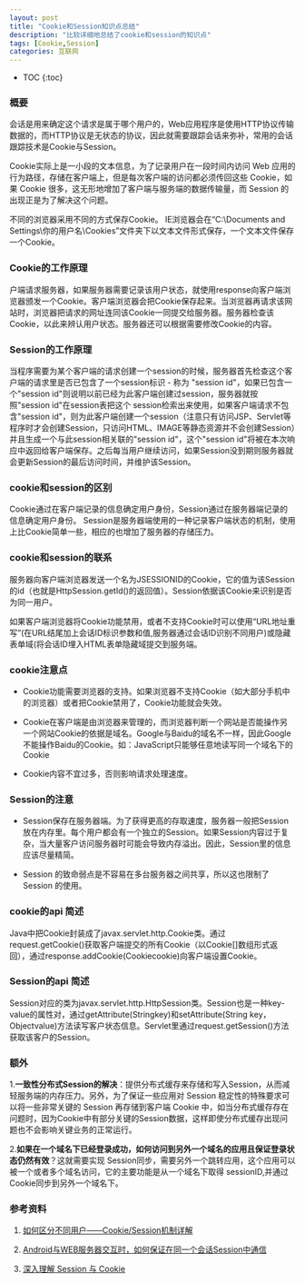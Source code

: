 ```yaml
---
layout: post
title: "Cookie和Session知识点总结"
description: "比较详细地总结了cookie和session的知识点"
tags: [Cookie,Session]
categories: 互联网
---
```


* TOC
{:toc}

### 概要

会话是用来确定这个请求是属于哪个用户的，Web应用程序是使用HTTP协议传输数据的，而HTTP协议是无状态的协议，因此就需要跟踪会话来弥补，常用的会话跟踪技术是Cookie与Session。

Cookie实际上是一小段的文本信息，为了记录用户在一段时间内访问 Web 应用的行为路径，存储在客户端上，但是每次客户端的访问都必须传回这些 Cookie，如果 Cookie 很多，这无形地增加了客户端与服务端的数据传输量，而 Session 的出现正是为了解决这个问题。

不同的浏览器采用不同的方式保存Cookie。
IE浏览器会在“C:\Documents and Settings\你的用户名\Cookies”文件夹下以文本文件形式保存，一个文本文件保存一个Cookie。

### Cookie的工作原理

户端请求服务器，如果服务器需要记录该用户状态，就使用response向客户端浏览器颁发一个Cookie。客户端浏览器会把Cookie保存起来。当浏览器再请求该网站时，浏览器把请求的网址连同该Cookie一同提交给服务器。服务器检查该Cookie，以此来辨认用户状态。服务器还可以根据需要修改Cookie的内容。

### Session的工作原理

当程序需要为某个客户端的请求创建一个session的时候，服务器首先检查这个客户端的请求里是否已包含了一个session标识 - 称为 "session id"，如果已包含一个"session id"则说明以前已经为此客户端创建过session，服务器就按照"session id"在session表把这个 session检索出来使用，如果客户端请求不包含"session id"，则为此客户端创建一个session（注意只有访问JSP、Servlet等程序时才会创建Session，只访问HTML、IMAGE等静态资源并不会创建Session）并且生成一个与此session相关联的"session id"，这个"session id"将被在本次响应中返回给客户端保存。之后每当用户继续访问，如果Session没到期则服务器就会更新Session的最后访问时间，并维护该Session。

### cookie和session的区别

Cookie通过在客户端记录的信息确定用户身份，Session通过在服务器端记录的信息确定用户身份。
Session是服务器端使用的一种记录客户端状态的机制，使用上比Cookie简单一些，相应的也增加了服务器的存储压力。

### cookie和session的联系

服务器向客户端浏览器发送一个名为JSESSIONID的Cookie，它的值为该Session的id（也就是HttpSession.getId()的返回值）。Session依据该Cookie来识别是否为同一用户。

如果客户端浏览器将Cookie功能禁用，或者不支持Cookie时可以使用“URL地址重写”(在URL结尾加上会话ID标识参数和值,服务器通过会话ID识别不同用户)或隐藏表单域(将会话ID埋入HTML表单隐藏域提交到服务端。

### cookie注意点

- Cookie功能需要浏览器的支持。如果浏览器不支持Cookie（如大部分手机中的浏览器）或者把Cookie禁用了，Cookie功能就会失效。

- Cookie在客户端是由浏览器来管理的，而浏览器判断一个网站是否能操作另一个网站Cookie的依据是域名。Google与Baidu的域名不一样，因此Google不能操作Baidu的Cookie。如：JavaScript只能够任意地读写同一个域名下的Cookie

- Cookie内容不宜过多，否则影响请求处理速度。

### Session的注意

- Session保存在服务器端。为了获得更高的存取速度，服务器一般把Session放在内存里。每个用户都会有一个独立的Session。如果Session内容过于复杂，当大量客户访问服务器时可能会导致内存溢出。因此，Session里的信息应该尽量精简。

- Session 的致命弱点是不容易在多台服务器之间共享，所以这也限制了 Session 的使用。

### cookie的api 简述

Java中把Cookie封装成了javax.servlet.http.Cookie类。通过request.getCookie()获取客户端提交的所有Cookie（以Cookie[]数组形式返回），通过response.addCookie(Cookiecookie)向客户端设置Cookie。

### Session的api 简述

Session对应的类为javax.servlet.http.HttpSession类。Session也是一种key-value的属性对，通过getAttribute(Stringkey)和setAttribute(String key，Objectvalue)方法读写客户状态信息。Servlet里通过request.getSession()方法获取该客户的Session。

### 额外

1.**一致性分布式Session的解决**：提供分布式缓存来存储和写入Session，从而减轻服务端的内存压力。另外，为了保证一些应用对 Session 稳定性的特殊要求可以将一些非常关键的 Session 再存储到客户端 Cookie 中，如当分布式缓存存在问题时，因为Cookie中有部分关键的Session数据，这样即使分布式缓存出现问题也不会影响关键业务的正常运行。

2.**如果在一个域名下已经登录成功，如何访问到另外一个域名的应用且保证登录状态仍然有效**？这就需要实现 Session同步，需要另外一个跳转应用，这个应用可以被一个或者多个域名访问，它的主要功能是从一个域名下取得 sessionID,并通过Cookie同步到另外一个域名下。

### 参考资料

1. [如何区分不同用户——Cookie/Session机制详解](http://www.cnblogs.com/zhouhbing/p/4204132.html)

2. [Android与WEB服务器交互时，如何保证在同一个会话Session中通信](http://blog.csdn.net/zht666/article/details/22571713)

3. [深入理解 Session 与 Cookie](http://blog.csdn.net/xz0125pr/article/details/49339691)
